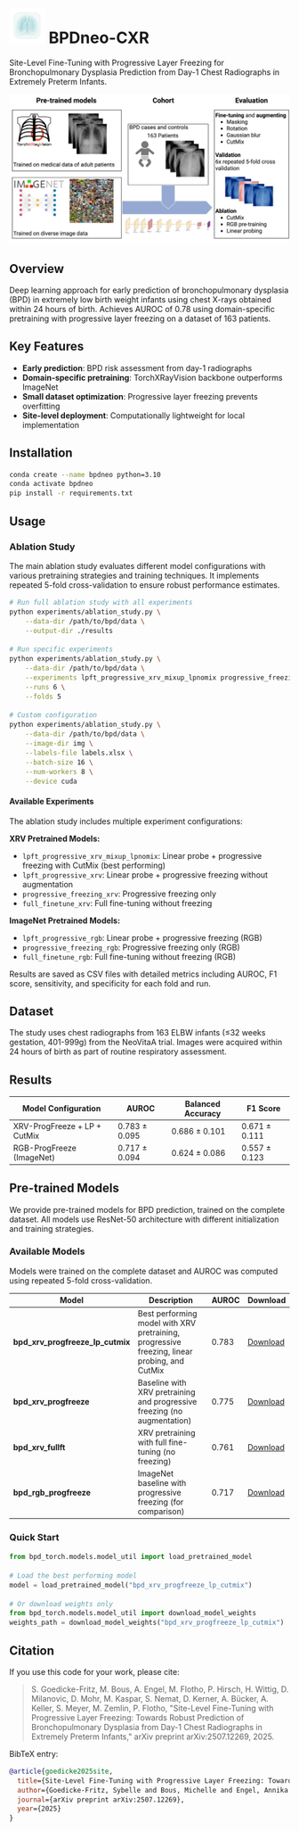 # <img src="img/icon.png" alt="BPDneo logo" height="64"> BPDneo-CXR

Site-Level Fine-Tuning with Progressive Layer Freezing for Bronchopulmonary Dysplasia Prediction from Day-1 Chest Radiographs in Extremely Preterm Infants.

![Abstract](img/abstract.png)

## Overview

Deep learning approach for early prediction of bronchopulmonary dysplasia (BPD) in extremely low birth weight infants using chest X-rays obtained within 24 hours of birth. Achieves AUROC of 0.78 using domain-specific pretraining with progressive layer freezing on a dataset of 163 patients.

## Key Features

- **Early prediction**: BPD risk assessment from day-1 radiographs
- **Domain-specific pretraining**: TorchXRayVision backbone outperforms ImageNet
- **Small dataset optimization**: Progressive layer freezing prevents overfitting
- **Site-level deployment**: Computationally lightweight for local implementation

## Installation

```bash
conda create --name bpdneo python=3.10
conda activate bpdneo
pip install -r requirements.txt
```

## Usage

### Ablation Study

The main ablation study evaluates different model configurations with various pretraining strategies and training techniques. It implements repeated 5-fold cross-validation to ensure robust performance estimates.

```bash
# Run full ablation study with all experiments
python experiments/ablation_study.py \
    --data-dir /path/to/bpd/data \
    --output-dir ./results

# Run specific experiments
python experiments/ablation_study.py \
    --data-dir /path/to/bpd/data \
    --experiments lpft_progressive_xrv_mixup_lpnomix progressive_freezing_xrv \
    --runs 6 \
    --folds 5

# Custom configuration
python experiments/ablation_study.py \
    --data-dir /path/to/bpd/data \
    --image-dir img \
    --labels-file labels.xlsx \
    --batch-size 16 \
    --num-workers 8 \
    --device cuda
```


#### Available Experiments

The ablation study includes multiple experiment configurations:

**XRV Pretrained Models:**
- `lpft_progressive_xrv_mixup_lpnomix`: Linear probe + progressive freezing with CutMix (best performing)
- `lpft_progressive_xrv`: Linear probe + progressive freezing without augmentation
- `progressive_freezing_xrv`: Progressive freezing only
- `full_finetune_xrv`: Full fine-tuning without freezing

**ImageNet Pretrained Models:**
- `lpft_progressive_rgb`: Linear probe + progressive freezing (RGB)
- `progressive_freezing_rgb`: Progressive freezing only (RGB)
- `full_finetune_rgb`: Full fine-tuning without freezing (RGB)

Results are saved as CSV files with detailed metrics including AUROC, F1 score, sensitivity, and specificity for each fold and run.

## Dataset

The study uses chest radiographs from 163 ELBW infants (≤32 weeks gestation, 401-999g) from the NeoVitaA trial. Images were acquired within 24 hours of birth as part of routine respiratory assessment.

## Results

| Model Configuration | AUROC          | Balanced Accuracy | F1 Score |
|-------------------|----------------|------------------|----------|
| XRV-ProgFreeze + LP + CutMix | 0.783 ± 0.095 | 0.686 ± 0.101 | 0.671 ± 0.111 |
| RGB-ProgFreeze (ImageNet) | 0.717 ± 0.094  | 0.624 ± 0.086 | 0.557 ± 0.123 |

## Pre-trained Models

We provide pre-trained models for BPD prediction, trained on the complete dataset. All models use ResNet-50 architecture with different initialization and training strategies.

### Available Models

Models were trained on the complete dataset and AUROC was computed using repeated 5-fold cross-validation.

| Model | Description | AUROC | Download |
|-------|-------------|-------|----------|
| **bpd_xrv_progfreeze_lp_cutmix** | Best performing model with XRV pretraining, progressive freezing, linear probing, and CutMix | 0.783 | [Download]() |
| **bpd_xrv_progfreeze** | Baseline with XRV pretraining and progressive freezing (no augmentation) | 0.775 | [Download]() |
| **bpd_xrv_fullft** | XRV pretraining with full fine-tuning (no freezing) | 0.761 | [Download]() |
| **bpd_rgb_progfreeze** | ImageNet baseline with progressive freezing (for comparison) | 0.717 | [Download]() |



### Quick Start

```python
from bpd_torch.models.model_util import load_pretrained_model

# Load the best performing model
model = load_pretrained_model("bpd_xrv_progfreeze_lp_cutmix")

# Or download weights only
from bpd_torch.models.model_util import download_model_weights
weights_path = download_model_weights("bpd_xrv_progfreeze_lp_cutmix")
```

## Citation

If you use this code for your work, please cite:

> S. Goedicke-Fritz, M. Bous, A. Engel, M. Flotho, P. Hirsch, H. Wittig, D. Milanovic, D. Mohr, M. Kaspar, S. Nemat, D. Kerner, A. Bücker, A. Keller, S. Meyer, M. Zemlin, P. Flotho, "Site-Level Fine-Tuning with Progressive Layer Freezing: Towards Robust Prediction of Bronchopulmonary Dysplasia from Day-1 Chest Radiographs in Extremely Preterm Infants," arXiv preprint arXiv:2507.12269, 2025.

BibTeX entry:
```bibtex
@article{goedicke2025site,
  title={Site-Level Fine-Tuning with Progressive Layer Freezing: Towards Robust Prediction of Bronchopulmonary Dysplasia from Day-1 Chest Radiographs in Extremely Preterm Infants},
  author={Goedicke-Fritz, Sybelle and Bous, Michelle and Engel, Annika and Flotho, Matthias and Hirsch, Pascal and Wittig, Hannah and Milanovic, Dino and Mohr, Dominik and Kaspar, Mathias and Nemat, Sogand and Kerner, Dorothea and Bücker, Arno and Keller, Andreas and Meyer, Sascha and Zemlin, Michael and Flotho, Philipp},
  journal={arXiv preprint arXiv:2507.12269},
  year={2025}
}
```
